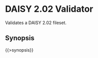 <link rev="dp2:doc" href="src/main/resources/xml/xproc/daisy202-validator.xpl"/>
<link rel="rdf:type" href="http://www.daisy.org/ns/pipeline/userdoc"/>
<meta property="dc:title" content="DAISY 2.02 Validator"/>

# DAISY 2.02 Validator

Validates a DAISY 2.02 fileset.

## Synopsis

{{>synopsis}}

